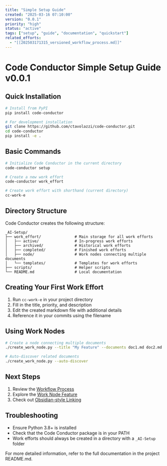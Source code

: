 ```yaml
---
title: "Simple Setup Guide"
created: "2025-03-16 07:10:00"
version: "0.0.1"
priority: "high"
status: "active"
tags: ["setup", "guide", "documentation", "quickstart"]
related_efforts:
  - "[[202503171315_versioned_workflow_process.md]]"
---
```


# Code Conductor Simple Setup Guide v0.0.1

## Quick Installation

```bash
# Install from PyPI
pip install code-conductor

# For development installation
git clone https://github.com/ctavolazzi/code-conductor.git
cd code-conductor
pip install -e .
```

## Basic Commands

```bash
# Initialize Code Conductor in the current directory
code-conductor setup

# Create a new work effort
code-conductor work_effort

# Create work effort with shorthand (current directory)
cc-work-e
```

## Directory Structure

Code Conductor creates the following structure:
```
_AI-Setup/
├── work_effort/               # Main storage for all work efforts
│   ├── active/                # In-progress work efforts
│   ├── archived/              # Historical work efforts
│   ├── completed/             # Finished work efforts
│   ├── node/                  # Work nodes connecting multiple documents
│   └── templates/             # Templates for work efforts
├── scripts/                   # Helper scripts
└── README.md                  # Local documentation
```

## Creating Your First Work Effort

1. Run `cc-work-e` in your project directory
2. Fill in the title, priority, and description
3. Edit the created markdown file with additional details
4. Reference it in your commits using the filename

## Using Work Nodes

```bash
# Create a node connecting multiple documents
./create_work_node.py --title "My Feature" --documents doc1.md doc2.md doc3.md

# Auto-discover related documents
./create_work_node.py --auto-discover
```

## Next Steps

1. Review the [Workflow Process](_AI-Setup/work_efforts/active/202503160710_versioned_workflow_process.md)
2. Explore the [Work Node Feature](./work_node_README.md)
3. Check out [Obsidian-style Linking](_AI-Setup/work_efforts/active/202503160633_obsidian_style_document_linking.md)

## Troubleshooting

- Ensure Python 3.8+ is installed
- Check that the Code Conductor package is in your PATH
- Work efforts should always be created in a directory with a `_AI-Setup` folder

For more detailed information, refer to the full documentation in the project README.md.